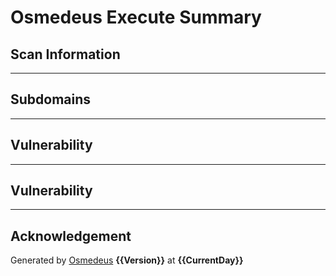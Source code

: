 Osmedeus Execute Summary
========================

## Scan Information 

<scanInfo />

***

## Subdomains

<content src="{{Output}}/subdomain/final-{{Workspace}}.txt" shorten=true />

***

## Vulnerability

<content src="{{Output}}/vuln/nuclei/{{Workspace}}-nuclei-scan.txt" />

***

## Vulnerability

<content src="{{Output}}/vuln/nuclei/{{Workspace}}-nuclei-scan.txt" />


***

## Acknowledgement

Generated by [Osmedeus](https://github.com/j3ssie/osmedeus) **{{Version}}** at **{{CurrentDay}}**
